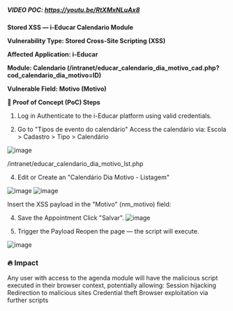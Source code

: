 ##### VIDEO POC: https://youtu.be/RtXMxNLuAx8  #####

**Stored XSS — i-Educar Calendario Module**

**Vulnerability Type: Stored Cross-Site Scripting (XSS)**

**Affected Application: i-Educar**

**Module: Calendario (/intranet/educar_calendario_dia_motivo_cad.php?cod_calendario_dia_motivo=ID)**

**Vulnerable Field: Motivo (<span class="form">Motivo</span>)**

**🧪 Proof of Concept (PoC) Steps**
1. Log in
Authenticate to the i-Educar platform using valid credentials.

2. Go to "Tipos de evento do calendário"
Access the calendário via:
Escola > Cadastro > Tipo > Calendário

![image](https://github.com/user-attachments/assets/d3104c19-102b-4c1c-bd42-6512f9d7d7ea)

/intranet/educar_calendario_dia_motivo_lst.php

4. Edit or Create an "Calendário Dia Motivo - Listagem"

![image](https://github.com/user-attachments/assets/e4aac95e-179f-4d3f-b43a-03317542812a)
![image](https://github.com/user-attachments/assets/df6f35cf-51ac-49ab-ac28-f788b5626531)

Insert the XSS payload in the "Motivo" (nm_motivo) field:

<script>alert('PoC VulDB i-Educar PaCXXX')</script>

4. Save the Appointment
Click "Salvar".
![image](https://github.com/user-attachments/assets/c343ecc1-e287-44de-ab53-df628194e23d)

5. Trigger the Payload
Reopen the page — the script will execute.

![image](https://github.com/user-attachments/assets/550153c8-e571-4ec2-a71a-ae7d3fde5489)


### 🔥 Impact ###
Any user with access to the agenda module will have the malicious script executed in their browser context, potentially allowing:
Session hijacking
Redirection to malicious sites
Credential theft
Browser exploitation via further scripts
